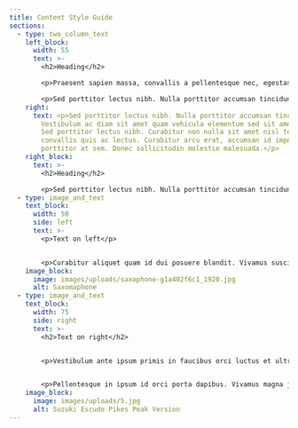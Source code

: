 ```yaml
---
title: Content Style Guide
sections:
  - type: two_column_text
    left_block:
      width: 55
      text: >-
        <h2>Heading</h2>

        <p>Praesent sapien massa, convallis a pellentesque nec, egestas non nisi. Nulla porttitor accumsan tincidunt. Proin eget tortor risus. Mauris blandit aliquet elit, eget tincidunt nibh pulvinar a. Donec rutrum congue leo eget malesuada. Vestibulum ac diam sit amet quam vehicula elementum sed sit amet dui. Lorem ipsum dolor sit amet, consectetur adipiscing elit.</p>

        <p>Sed porttitor lectus nibh. Nulla porttitor accumsan tincidunt. Vivamus suscipit tortor eget felis porttitor volutpat. Nulla porttitor accumsan tincidunt. Nulla porttitor accumsan tincidunt. Quisque velit nisi, pretium ut lacinia in, elementum id enim. Curabitur non nulla sit amet nisl tempus convallis quis ac lectus.</p>
    right:
      text: <p>Sed porttitor lectus nibh. Nulla porttitor accumsan tincidunt.
        Vestibulum ac diam sit amet quam vehicula elementum sed sit amet dui.
        Sed porttitor lectus nibh. Curabitur non nulla sit amet nisl tempus
        convallis quis ac lectus. Curabitur arcu erat, accumsan id imperdiet et,
        porttitor at sem. Donec sollicitudin molestie malesuada.</p>
    right_block:
      text: >-
        <h2>Heading</h2>

        <p>Sed porttitor lectus nibh. Nulla porttitor accumsan tincidunt. Vestibulum ac diam sit amet quam vehicula elementum sed sit amet dui. Sed porttitor lectus nibh. Curabitur non nulla sit amet nisl tempus convallis quis ac lectus. Curabitur arcu erat, accumsan id imperdiet et, porttitor at sem. Donec sollicitudin molestie malesuada.</p>
  - type: image_and_text
    text_block:
      width: 50
      side: left
      text: >-
        <p>Text on left</p>


        <p>Curabitur aliquet quam id dui posuere blandit. Vivamus suscipit tortor eget felis porttitor volutpat. Sed porttitor lectus nibh. Donec rutrum congue leo eget malesuada. Pellentesque in ipsum id orci porta dapibus. Curabitur arcu erat, accumsan id imperdiet et, porttitor at sem. Quisque velit nisi, pretium ut lacinia in, elementum id enim.</p>
    image_block:
      image: images/uploads/saxophone-g1a402f6c1_1920.jpg
      alt: Saxomaphone
  - type: image_and_text
    text_block:
      width: 75
      side: right
      text: >-
        <h2>Text on right</h2>


        <p>Vestibulum ante ipsum primis in faucibus orci luctus et ultrices posuere cubilia Curae; Donec velit neque, auctor sit amet aliquam vel, ullamcorper sit amet ligula. Donec rutrum congue leo eget malesuada. Cras ultricies ligula sed magna dictum porta. Vestibulum ac diam sit amet quam vehicula elementum sed sit amet dui. Curabitur aliquet quam id dui posuere blandit. Cras ultricies ligula sed magna dictum porta. Pellentesque in ipsum id orci porta dapibus.</p>


        <p>Pellentesque in ipsum id orci porta dapibus. Vivamus magna justo, lacinia eget consectetur sed, convallis at tellus. Pellentesque in ipsum id orci porta dapibus. Curabitur arcu erat, accumsan id imperdiet et, porttitor at sem. Nulla quis lorem ut libero malesuada feugiat. Nulla porttitor accumsan tincidunt. Vivamus magna justo, lacinia eget consectetur sed, convallis at tellus.</p>
    image_block:
      image: images/uploads/5.jpg
      alt: Suzuki Escudo Pikes Peak Version
---
```

